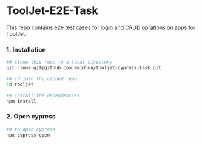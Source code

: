 # ToolJet-E2E-Task

This repo contains e2e test cases for login and CRUD oprations on apps for ToolJet. 




### 1. Installation

```bash
## clone this repo to a local directory
git clone git@github.com:emidhun/tooljet-cypress-task.git

## cd into the cloned repo
cd tooljet

## install the dependencies
npm install

```

### 2. Open cypress

```bash
## to open cypress
npx cypress open

```
